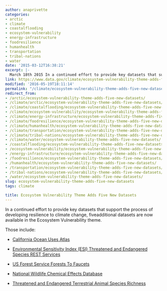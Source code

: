 ```yaml
---
author: anaprivette
categories:
- arctic
- climate
- coastalflooding
- ecosystem-vulnerability
- energy-infrastructure
- foodresilience
- humanhealth
- transportation
- tribal-nations
- water
date: '2015-03-12T16:38:21'
excerpt: |-
  March 18th 2015 In a continued effort to provide key datasets that support the process of developing resilience to climate change, five additional datasets are now available in the Ecosystem Vulnerability theme. Those include: California Ocean Uses Atlas Environmental Sensitivity…
link: https://www.data.gov/climate/ecosystem-vulnerability-theme-adds-five-new-datasets/
modified: '2016-05-19T18:11:14'
permalink: "/climate/ecosystem-vulnerability-theme-adds-five-new-datasets/"
redirect_from:
- /arctic/ecosystem-vulnerability-theme-adds-five-new-datasets/
- /climate/arctic/ecosystem-vulnerability-theme-adds-five-new-datasets/
- /climate/coastalflooding/ecosystem-vulnerability-theme-adds-five-new-datasets/
- /climate/ecosystem-vulnerability/ecosystem-vulnerability-theme-adds-five-new-datasets/
- /climate/energy-infrastructure/ecosystem-vulnerability-theme-adds-five-new-datasets/
- /climate/foodresilience/ecosystem-vulnerability-theme-adds-five-new-datasets/
- /climate/humanhealth/ecosystem-vulnerability-theme-adds-five-new-datasets/
- /climate/transportation/ecosystem-vulnerability-theme-adds-five-new-datasets/
- /climate/tribal-nations/ecosystem-vulnerability-theme-adds-five-new-datasets/
- /climate/water/ecosystem-vulnerability-theme-adds-five-new-datasets/
- /coastalflooding/ecosystem-vulnerability-theme-adds-five-new-datasets/
- /ecosystem-vulnerability/ecosystem-vulnerability-theme-adds-five-new-datasets/
- /energy-infrastructure/ecosystem-vulnerability-theme-adds-five-new-datasets/
- /foodresilience/ecosystem-vulnerability-theme-adds-five-new-datasets/
- /humanhealth/ecosystem-vulnerability-theme-adds-five-new-datasets/
- /transportation/ecosystem-vulnerability-theme-adds-five-new-datasets/
- /tribal-nations/ecosystem-vulnerability-theme-adds-five-new-datasets/
- /water/ecosystem-vulnerability-theme-adds-five-new-datasets/
slug: ecosystem-vulnerability-theme-adds-five-new-datasets
tags: climate

title: Ecosystem Vulnerability Theme Adds Five New Datasets
---
```


In a continued effort to provide key datasets that support the process of developing resilience to climate change, fiveadditional datasets are now available in the Ecosystem Vulnerability theme.

Those include:

* [California Ocean Uses Atlas](https://catalog.data.gov/dataset/california-ocean-uses-atlas194a7)

* [Environmental Sensitivity Index (ESI) Threatened and Endangered Species REST Services](https://catalog.data.gov/dataset/environmental-sensitivity-index-esi-threatened-and-endangered-species-rest-services)

* [US Forest Service Forests To Faucets](https://catalog.data.gov/dataset/us-forest-service-forests-to-faucets)

* [National Wildlife Chemical Effects Database](https://catalog.data.gov/dataset/national-wildlife-chemical-effects-database)

* [Threatened and Endangered Terrestrial Animal Species Richness](https://catalog.data.gov/dataset/threatened-and-endangered-terrestrial-animal-species-richness)
